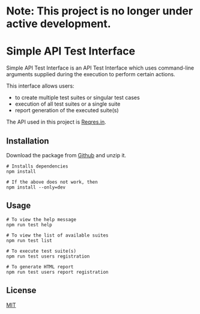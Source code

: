   # Note: This project is no longer under active development.

  # Simple API Test Interface

  Simple API Test Interface is an API Test Interface which uses command-line arguments supplied during the execution to perform certain actions.

  This interface allows users:
  - to create multiple test suites or singular test cases
  - execution of all test suites or a single suite
  - report generation of the executed suite(s)

  The API used in this project is [Reqres.in](https://reqres.in/).

  ## Installation

  Download the package from [Github](https://github.com/rathorsunpreet/SimpleAPITestInterface) and unzip it.

  ```console
  # Installs dependencies
  npm install

  # If the above does not work, then
  npm install --only=dev
  ```

  ## Usage

  ```node
  # To view the help message
  npm run test help

  # To view the list of available suites
  npm run test list

  # To execute test suite(s)
  npm run test users registration

  # To generate HTML report
  npm run test users report registration
  ```

  ## License

  [MIT](https://choosealicense.com/licenses/mit/)
